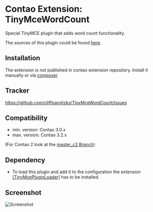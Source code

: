 Contao Extension: TinyMceWordCount
==================================

Special TinyMCE plugin that adds word count functionality.

The sources of this plugin could be found [here](http://www.tinymce.com/wiki.php/Plugin:wordcount).


Installation
------------

The extension is not published in contao extension repository.
Install it manually or via [composer](https://packagist.org/packages/cliffparnitzky/tiny-mce-word-count).


Tracker
-------

https://github.com/cliffparnitzky/TinyMceWordCount/issues


Compatibility
-------------

- min. version: Contao 3.0.x
- max. version: Contao 3.2.x

(For Contao 2 look at the [master_c2 Branch](https://github.com/cliffparnitzky/TinyMceWordCount/tree/master_c2))


Dependency
----------

- To load this plugin and add it to the configuration the extension [[TinyMcePluginLoader]](https://github.com/cliffparnitzky/TinyMcePluginLoader) has to be installed.


Screenshot
----------

![Screenshot](https://raw.github.com/cliffparnitzky/TinyMceWordCount/master/screenshot.jpg)